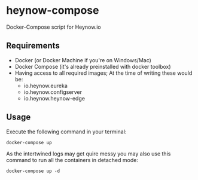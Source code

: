 # heynow-compose
Docker-Compose script for Heynow.io

## Requirements

- Docker (or Docker Machine if you're on Windows/Mac)
- Docker Compose (it's already preinstalled with docker toolbox)
- Having access to all required images; At the time of writing these would be:
    - io.heynow.eureka
    - io.heynow.configserver
    - io.heynow.heynow-edge

## Usage
Execute the following command in your terminal:
```
docker-compose up
```

As the intertwined logs may get quire messy you may also use this command to run all the containers in detached mode:
```
docker-compose up -d
```